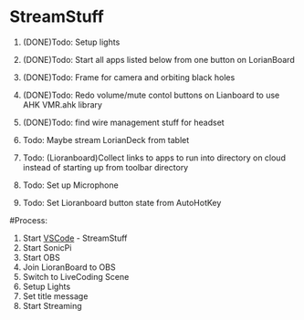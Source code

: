 # StreamStuff
1. (DONE)Todo: Setup lights
1. (DONE)Todo: Start all apps listed below from one button on LorianBoard
1. (DONE)Todo: Frame for camera and orbiting black holes
1. (DONE)Todo: Redo volume/mute contol buttons on Lianboard to use AHK VMR.ahk library
1. (DONE)Todo: find wire management stuff for headset

1. Todo: Maybe stream LorianDeck from tablet
1. Todo: (Lioranboard)Collect links to apps to run into directory on cloud instead of starting up from toolbar directory
1. Todo: Set up Microphone
1. Todo: Set Lioranboard button state from AutoHotKey


#Process:
  1. Start [VSCode](vscode://) - StreamStuff
  1. Start SonicPi
  1. Start OBS
  1. Join LioranBoard to OBS
  1. Switch to LiveCoding Scene
  1. Setup Lights
  1. Set title message
  1. Start Streaming


